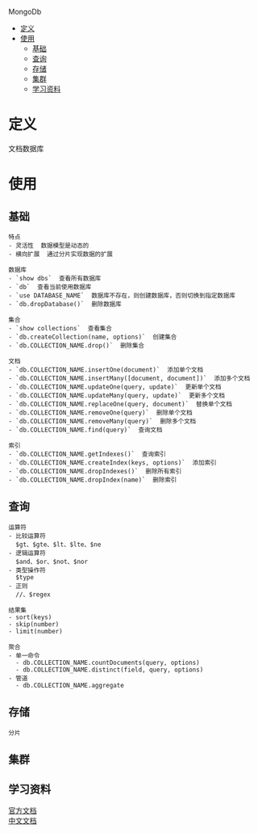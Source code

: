 MongoDb
- [定义](#定义)
- [使用](#使用)
  - [基础](#基础)
  - [查询](#查询)
  - [存储](#存储)
  - [集群](#集群)
  - [学习资料](#学习资料)

# 定义 #
文档数据库

# 使用 #
## 基础 ##
```
特点
- 灵活性  数据模型是动态的
- 横向扩展  通过分片实现数据的扩展

数据库
- `show dbs`  查看所有数据库
- `db`  查看当前使用数据库
- `use DATABASE_NAME`  数据库不存在，则创建数据库，否则切换到指定数据库
- `db.dropDatabase()`  删除数据库

集合
- `show collections`  查看集合
- `db.createCollection(name, options)`  创建集合
- `db.COLLECTION_NAME.drop()`  删除集合

文档
- `db.COLLECTION_NAME.insertOne(document)`  添加单个文档
- `db.COLLECTION_NAME.insertMany([document, document])`  添加多个文档
- `db.COLLECTION_NAME.updateOne(query, update)`  更新单个文档
- `db.COLLECTION_NAME.updateMany(query, update)`  更新多个文档
- `db.COLLECTION_NAME.replaceOne(query, document)`  替换单个文档
- `db.COLLECTION_NAME.removeOne(query)`  删除单个文档
- `db.COLLECTION_NAME.removeMany(query)`  删除多个文档
- `db.COLLECTION_NAME.find(query)`  查询文档

索引
- `db.COLLECTION_NAME.getIndexes()`  查询索引
- `db.COLLECTION_NAME.createIndex(keys, options)`  添加索引
- `db.COLLECTION_NAME.dropIndexes()`  删除所有索引
- `db.COLLECTION_NAME.dropIndex(name)`  删除索引
```

## 查询 ##
```
运算符
- 比较运算符  
  $gt、$gte、$lt、$lte、$ne
- 逻辑运算符
  $and、$or、$not、$nor
- 类型操作符
  $type
- 正则
  //、$regex

结果集
- sort(keys)
- skip(number)
- limit(number)

聚合
- 单一命令
  - db.COLLECTION_NAME.countDocuments(query, options)
  - db.COLLECTION_NAME.distinct(field, query, options)    
- 管道
  - db.COLLECTION_NAME.aggregate   
```

## 存储 ##
```
分片

```

## 集群 ##


## 学习资料 ##  
[官方文档](https://www.mongodb.com/docs/manual/)  
[中文文档](https://www.mongodb.com/zh-cn/docs/manual/)  